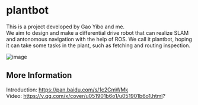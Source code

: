 # plantbot

  This is a project developed by Gao Yibo and me. <br>
  We aim to design and make a differential drive robot that can realize SLAM and antonomous navigation with the help of ROS. We call it     plantbot, hoping it can take some tasks in the plant, such as fetching and routing inspection. 

![image](https://pan.baidu.com/s/1bpFCN19)

## More Information 

  Introduction:
  https://pan.baidu.com/s/1c2CmWMk <br>
  Video: 
  https://v.qq.com/x/cover/u051901b6o1/u051901b6o1.html? <br>
